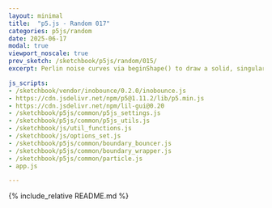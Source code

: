 ```yaml
---
layout: minimal
title:  "p5.js - Random 017"
categories: p5js/random
date: 2025-06-17
modal: true
viewport_noscale: true
prev_sketch: /sketchbook/p5js/random/015/
excerpt: Perlin noise curves via beginShape() to draw a solid, singular shape with noise plotted as top and bottom edge of each shape.

js_scripts:
- /sketchbook/vendor/inobounce/0.2.0/inobounce.js
- https://cdn.jsdelivr.net/npm/p5@1.11.2/lib/p5.min.js
- https://cdn.jsdelivr.net/npm/lil-gui@0.20
- /sketchbook/p5js/common/p5js_settings.js
- /sketchbook/p5js/common/p5js_utils.js
- /sketchbook/js/util_functions.js
- /sketchbook/js/options_set.js
- /sketchbook/p5js/common/boundary_bouncer.js
- /sketchbook/p5js/common/boundary_wrapper.js
- /sketchbook/p5js/common/particle.js
- app.js

---
```


{% include_relative README.md %}

